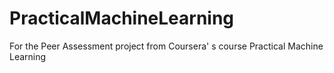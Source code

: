 # PracticalMachineLearning
For the Peer Assessment project from Coursera' s course Practical Machine Learning
